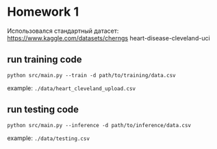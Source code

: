 # Homework 1

 Использовался стандартный датасет: https://www.kaggle.com/datasets/cherngs heart-disease-cleveland-uci

 ## run training code
 
 `python src/main.py --train -d path/to/training/data.csv`

 example: `./data/heart_cleveland_upload.csv`

## run testing code
`python src/main.py --inference -d path/to/inference/data.csv`

example: `./data/testing.csv`